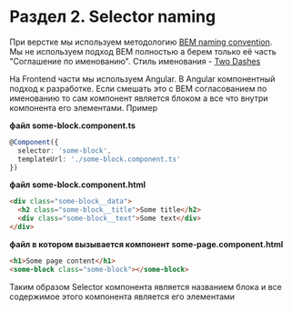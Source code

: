 # Раздел 2. Selector naming
При верстке мы используем методологию [BEM naming convention](https://ru.bem.info/methodology/naming-convention/).  
Мы не используем подход BEM полностью а берем только её часть "Соглашение по именованию".
Стиль именования - [Two Dashes](https://ru.bem.info/methodology/naming-convention/#Стиль-two-dashes)

На Frontend части мы используем Angular. В Angular компонентный подход к разработке. Если смешать это с BEM согласованием по именованию то сам компонент является блоком а все что внутри компонента его элементами. 
Пример

**файл some-block.component.ts**
```typescript
@Component({
  selector: 'some-block',
  templateUrl: './some-block.component.ts'
})
```

**файл some-block.component.html**
```html
<div class="some-block__data">
  <h2 class="some-block__title">Some title</h2>
  <div class="some-block__text">Some text</div>
</div>
```

**файл в котором вызывается компонент some-page.component.html**
```html
<h1>Some page content</h1>
<some-block class="some-block"></some-block>
```
Таким образом Selector компонента является названием блока и все содержимое этого компонента является его элементами
